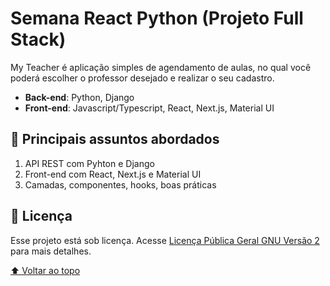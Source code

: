 <a name="topo"></a>

# Semana React Python (Projeto Full Stack)

My Teacher é aplicação simples de agendamento de aulas, no qual você poderá
escolher o professor desejado e realizar o seu cadastro.

- **Back-end**: Python, Django
- **Front-end**: Javascript/Typescript, React, Next.js, Material UI

## 🚀 Principais assuntos abordados

1. API REST com Pyhton e Django
2. Front-end com React, Next.js e Material UI
3. Camadas, componentes, hooks, boas práticas

## 📝 Licença

Esse projeto está sob licença. Acesse [Licença Pública Geral GNU Versão 2](https://www.gnu.org/licenses/gpl-2.0.html) para mais detalhes.

[⬆ Voltar ao topo](#topo)
